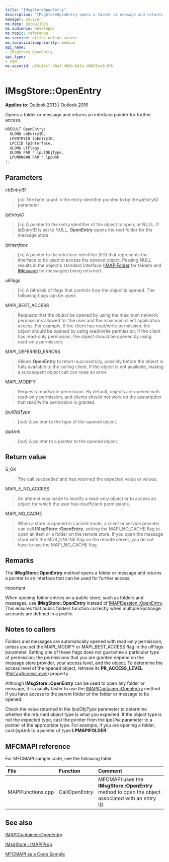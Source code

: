 ```yaml
---
title: "IMsgStoreOpenEntry"
description: "IMsgStoreOpenEntry opens a folder or message and returns an interface pointer for further access."
manager: soliver
ms.date: 03/09/2015
ms.audience: Developer
ms.topic: reference
ms.service: office-online-server
ms.localizationpriority: medium
api_name:
- IMsgStore.OpenEntry
api_type:
- COM
ms.assetid: a63c42cf-36af-466b-b41e-d6b53ce1c9fb
---
```


# IMsgStore::OpenEntry

  
  
**Applies to**: Outlook 2013 | Outlook 2016 
  
Opens a folder or message and returns an interface pointer for further access. 
  
```cpp
HRESULT OpenEntry(
  ULONG cbEntryID,
  LPENTRYID lpEntryID,
  LPCIID lpInterface,
  ULONG ulFlags,
  ULONG FAR * lpulObjType,
  LPUNKNOWN FAR * lppUnk
);
```

## Parameters

 _cbEntryID_
  
> [in] The byte count in the entry identifier pointed to by the  _lpEntryID_ parameter  _._
    
 _lpEntryID_
  
> [in] A pointer to the entry identifier of the object to open, or NULL. If  _lpEntryID_ is set to NULL, **OpenEntry** opens the root folder for the message store. 
    
 _lpInterface_
  
> [in] A pointer to the interface identifier (IID) that represents the interface to be used to access the opened object. Passing NULL results in the object's standard interface ([IMAPIFolder](imapifolderimapicontainer.md) for folders and [IMessage](imessageimapiprop.md) for messages) being returned. 
    
 _ulFlags_
  
> [in] A bitmask of flags that controls how the object is opened. The following flags can be used:
    
MAPI_BEST_ACCESS 
  
> Requests that the object be opened by using the maximum network permissions allowed for the user and the maximum client application access. For example, if the client has read/write permission, the object should be opened by using read/write permission; if the client has read-only permission, the object should be opened by using read-only permission. 
    
MAPI_DEFERRED_ERRORS 
  
> Allows **OpenEntry** to return successfully, possibly before the object is fully available to the calling client. If the object is not available, making a subsequent object call can raise an error. 
    
MAPI_MODIFY 
  
> Requests read/write permission. By default, objects are opened with read-only permission, and clients should not work on the assumption that read/write permission is granted. 
    
 _lpulObjType_
  
> [out] A pointer to the type of the opened object.
    
 _lppUnk_
  
> [out] A pointer to a pointer to the opened object.
    
## Return value

S_OK 
  
> The call succeeded and has returned the expected value or values.
    
MAPI_E_NO_ACCESS 
  
> An attempt was made to modify a read-only object or to access an object for which the user has insufficient permissions.
    
MAPI_NO_CACHE
  
> When a store is opened in cached mode, a client or service provider can call **IMsgStore::OpenEntry**, setting the MAPI_NO_CACHE flag to open an item or a folder on the remote store. If you open the message store with the MDB_ONLINE flag on the remote server, you do not have to use the MAPI_NO_CACHE flag.
    
## Remarks

The **IMsgStore::OpenEntry** method opens a folder or message and returns a pointer to an interface that can be used for further access. 
  
> [!IMPORTANT]
> When opening folder entries on a public store, such as folders and messages, use **IMsgStore::OpenEntry** instead of [IMAPISession::OpenEntry](imapisession-openentry.md). This ensures that public folders function correctly when multiple Exchange accounts are defined in a profile. 
  
## Notes to callers

Folders and messages are automatically opened with read-only permission, unless you set the MAPI_MODIFY or MAPI_BEST_ACCESS flag in the _ulFlags_ parameter. Setting one of these flags does not guarantee a particular type of permission; the permissions that you are granted depend on the message store provider, your access level, and the object. To determine the access level of the opened object, retrieve its **PR_ACCESS_LEVEL** ([PidTagAccessLevel](pidtagaccesslevel-canonical-property.md)) property.
  
Although **IMsgStore::OpenEntry** can be used to open any folder or message, it is usually faster to use the [IMAPIContainer::OpenEntry](imapicontainer-openentry.md) method if you have access to the parent folder of the folder or message to be opened. 
  
Check the value returned in the _lpulObjType_ parameter to determine whether the returned object type is what you expected. If the object type is not the expected type, cast the pointer from the  _lppUnk_ parameter to a pointer of the appropriate type. For example, if you are opening a folder, cast  _lppUnk_ to a pointer of type **LPMAPIFOLDER**.
  
## MFCMAPI reference

For MFCMAPI sample code, see the following table.
  
|**File**|**Function**|**Comment**|
|:-----|:-----|:-----|
|MAPIFunctions.cpp  <br/> |CallOpenEntry  <br/> |MFCMAPI uses the **IMsgStore::OpenEntry** method to open the object associated with an entry ID. |
   
## See also



[IMAPIContainer::OpenEntry](imapicontainer-openentry.md)
  
[IMsgStore : IMAPIProp](imsgstoreimapiprop.md)


[MFCMAPI as a Code Sample](mfcmapi-as-a-code-sample.md)

